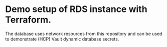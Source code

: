 # Demo setup of RDS instance with Terraform. 
The database uses network resources from this repository and can be used to demonstrate (HCP) Vault dynamic database secrets.